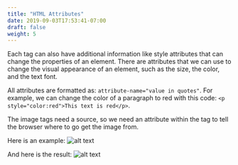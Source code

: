 ```yaml
---
title: "HTML Attributes"
date: 2019-09-03T17:53:41-07:00
draft: false
weight: 5
---
```


Each tag can also have additional information like style attributes that can change the properties of an element. There are attributes that we can use to change the visual appearance of an element, such as the size, the color, and the text font.

All attributes are formatted as: `attribute-name="value in quotes"`. For example, we can change the color of a paragraph to red with this code: `<p style="color:red">This text is red</p>`.

The image tags need a source, so we need an attribute within the tag to tell the browser where to go get the image from.

Here is an example:
![alt text](../media/attribute-sm.png "img tag example")

And here is the result:
![alt text](https://qyatda.dm.files.1drv.com/y4mTmthbnZl8R4dmLmzkmrlFe1Wg8V1YoXSQp0JIvJJQgPK_IC6O3oWMQXXqUH386u9cNsKg-8kUV8ec4_TvC5eUFUrgkdZeRHJ95uQ0nUbgO_BO3_33cWBUkS9KUqvZhSDYcn9h037DYIPnmUerzBJ1XyjbhSseOhdpDJXya8Cn__51WxOdTygEpsC9NA4NriAZXjTizgUsiNu1qYIo-1B7w?width=495&height=660&cropmode=none "picture of Benji")